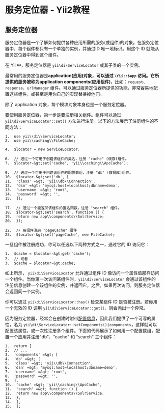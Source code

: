 # 服务定位器 - Yii2教程


## 服务定位器

服务定位器是一个了解如何提供各种应用所需的服务(或组件)的对象。在服务定位器中，每个组件都只有一个单独的实例，并通过ID 唯一地标识。用这个 ID 就能从服务定位器中得到这个组件。

在 Yii 中，服务定位器是 `yii\di\ServiceLocator` 或其子类的一个实例。

最常用的服务定位器是**application(应用)**对象，可以通过 `\Yii::$app` 访问。它所提供的服务被称为**application components(应用组件)**，比如：`request`、`response`、`urlManager` 组件。可以通过服务定位器所提供的功能，非常容易地配置这些组件，或甚至是用你自己的实现替换掉他们。

除了 application 对象，每个模块对象本身也是一个服务定位器。

要使用服务定位器，第一步是要注册相关组件。组件可以通过 `yii\di\ServiceLocator::set()` 方法进行注册。以下的方法展示了注册组件的不同方法：

```
1.  use yii\\di\\ServiceLocator; 
2.  use yii\\caching\\FileCache; 

4.  $locator = new ServiceLocator; 

6.  // 通过一个可用于创建该组件的类名，注册 "cache" (缓存)组件。 
7.  $locator-&gt;set('cache', 'yii\\caching\\ApcCache'); 

9.  // 通过一个可用于创建该组件的配置数组，注册 "db" (数据库)组件。 
10.  $locator-&gt;set('db', [ 
11.  'class' =&gt; 'yii\\db\\Connection', 
12.  'dsn' =&gt; 'mysql:host=localhost;dbname=demo', 
13.  'username' =&gt; 'root', 
14.  'password' =&gt; '', 
15.  ]); 

17.  // 通过一个能返回该组件的匿名函数，注册 "search" 组件。 
18.  $locator-&gt;set('search', function () { 
19.  return new app\\components\\SolrService; 
20.  }); 

22.  // 用组件注册 "pageCache" 组件 
23.  $locator-&gt;set('pageCache', new FileCache);
```

一旦组件被注册成功，你可以任选以下两种方式之一，通过它的 ID 访问它：

```
1.  $cache = $locator-&gt;get('cache'); 
2.  // 或者 
3.  $cache = $locator-&gt;cache;
```

如上所示， `yii\di\ServiceLocator` 允许通过组件 ID 像访问一个属性值那样访问一个组件。当你第一次访问某组件时，`yii\di\ServiceLocator` 会通过该组件的注册信息创建一个该组件的实例，并返回它。之后，如果再次访问，则服务定位器会返回同一个实例。

你可以通过 `yii\di\ServiceLocator::has()` 检查某组件 ID 是否被注册。若你用一个无效的 ID 调用 `yii\di\ServiceLocator::get()`，则会抛出一个异常。

因为服务定位器，经常会在创建时附带[配置信息](http://mahua.jser.me/concept-configurations.md)，因此我们提供了一个可写的属性，名为 `yii\di\ServiceLocator::setComponents()|components`，这样就可以配置该属性，或一次性注册多个组件。下面的代码展示了如何用一个配置数组，配置一个应用并注册"db"，"cache" 和 "search" 三个组件：

```
1.  return [ 
2.  // ... 
3.  'components' =&gt; [ 
4.  'db' =&gt; [ 
5.  'class' =&gt; 'yii\\db\\Connection', 
6.  'dsn' =&gt; 'mysql:host=localhost;dbname=demo', 
7.  'username' =&gt; 'root', 
8.  'password' =&gt; '', 
9.  ], 
10.  'cache' =&gt; 'yii\\caching\\ApcCache', 
11.  'search' =&gt; function () { 
12.  return new app\\components\\SolrService; 
13.  }, 
14.  ], 
15.  ];
```
